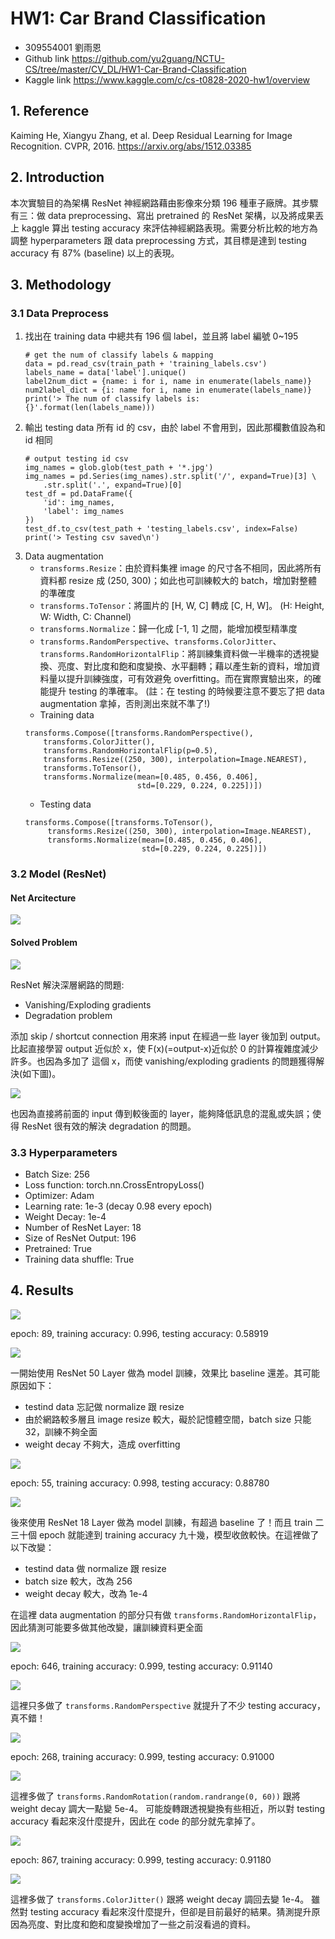 # HW1: Car Brand Classification

- 309554001 劉雨恩
- Github link
https://github.com/yu2guang/NCTU-CS/tree/master/CV_DL/HW1-Car-Brand-Classification
- Kaggle link
https://www.kaggle.com/c/cs-t0828-2020-hw1/overview

## 1. Reference

Kaiming He, Xiangyu Zhang, et al. Deep Residual Learning for Image Recognition. CVPR, 2016.
https://arxiv.org/abs/1512.03385

## 2. Introduction

本次實驗目的為架構 ResNet 神經網路藉由影像來分類 196 種車子廠牌。其步驟有三：做 data preprocessing、寫出 pretrained 的 ResNet 架構，以及將成果丟上 kaggle 算出 testing accuracy 來評估神經網路表現。需要分析比較的地方為調整 hyperparameters 跟 data preprocessing 方式，其目標是達到 testing accuracy 有 87% (baseline) 以上的表現。

## 3. Methodology

### 3.1 Data Preprocess

1. 找出在 training data 中總共有 196 個 label，並且將 label 編號 0~195
    ```python=
    # get the num of classify labels & mapping
    data = pd.read_csv(train_path + 'training_labels.csv')
    labels_name = data['label'].unique()
    label2num_dict = {name: i for i, name in enumerate(labels_name)}
    num2label_dict = {i: name for i, name in enumerate(labels_name)}
    print('> The num of classify labels is: {}'.format(len(labels_name)))
    ```
2. 輸出 testing data 所有 id 的 csv，由於 label 不會用到，因此那欄數值設為和 id 相同
    ```python=
    # output testing id csv
    img_names = glob.glob(test_path + '*.jpg')
    img_names = pd.Series(img_names).str.split('/', expand=True)[3] \
        .str.split('.', expand=True)[0]
    test_df = pd.DataFrame({
        'id': img_names,
        'label': img_names
    })
    test_df.to_csv(test_path + 'testing_labels.csv', index=False)
    print('> Testing csv saved\n')
    ```
3. Data augmentation
    - `transforms.Resize`：由於資料集裡 image 的尺寸各不相同，因此將所有資料都 resize 成 (250, 300)；如此也可訓練較大的 batch，增加對整體的準確度
    - `transforms.ToTensor`：將圖片的 [H, W, C] 轉成 [C, H, W]。 (H: Height, W: Width, C: Channel)
    - `transforms.Normalize`：歸一化成 [-1, 1] 之間，能增加模型精準度
    - `transforms.RandomPerspective`、`transforms.ColorJitter`、`transforms.RandomHorizontalFlip`：將訓練集資料做一半機率的透視變換、亮度、對比度和飽和度變換、水平翻轉；藉以產生新的資料，增加資料量以提升訓練強度，可有效避免 overfitting。而在實際實驗出來，的確能提升 testing 的準確率。 (註：在 testing 的時候要注意不要忘了把 data augmentation 拿掉，否則測出來就不準了!)
    - Training data
    ```python=
    transforms.Compose([transforms.RandomPerspective(),
        transforms.ColorJitter(),
        transforms.RandomHorizontalFlip(p=0.5),
        transforms.Resize((250, 300), interpolation=Image.NEAREST),
        transforms.ToTensor(),
        transforms.Normalize(mean=[0.485, 0.456, 0.406],
                             std=[0.229, 0.224, 0.225])])
    ```
    - Testing data
    ```python=
    transforms.Compose([transforms.ToTensor(),
         transforms.Resize((250, 300), interpolation=Image.NEAREST),        
         transforms.Normalize(mean=[0.485, 0.456, 0.406],
                              std=[0.229, 0.224, 0.225])])
    ```

### 3.2 Model (ResNet)

#### Net Arcitecture

![](https://i.imgur.com/2DEYuNo.png)

#### Solved Problem

![](https://i.imgur.com/8nhvukT.png)

ResNet 解決深層網路的問題: 

- Vanishing/Exploding gradients
- Degradation problem

添加 skip / shortcut connection 用來將 input 在經過一些 layer 後加到 output。比起直接學習 output 近似於 x，使 F(x)(=output-x)近似於 0 的計算複雜度減少許多。也因為多加了 這個 x，而使 vanishing/exploding gradients 的問題獲得解決(如下圖)。

![](https://i.imgur.com/2MW8LkH.png)

也因為直接將前面的 input 傳到較後面的 layer，能夠降低訊息的混亂或失誤；使得 ResNet 很有效的解決 degradation 的問題。

### 3.3 Hyperparameters

- Batch Size: 256
- Loss function: torch.nn.CrossEntropyLoss()
- Optimizer: Adam
- Learning rate: 1e-3 (decay 0.98 every epoch)
- Weight Decay: 1e-4
- Number of ResNet Layer: 18
- Size of ResNet Output: 196
- Pretrained: True
- Training data shuffle: True

## 4. Results

![](https://i.imgur.com/MjgnAd7.png)

epoch: 89, training accuracy: 0.996, testing accuracy: 0.58919

![](https://i.imgur.com/trI31jr.jpg)

一開始使用 ResNet 50 Layer 做為 model 訓練，效果比 baseline 還差。其可能原因如下：
- testind data 忘記做 normalize 跟 resize
- 由於網路較多層且 image resize 較大，礙於記憶體空間，batch size 只能 32，訓練不夠全面
- weight decay 不夠大，造成 overfitting

![](https://i.imgur.com/N9uBZqM.png)

epoch: 55, training accuracy: 0.998, testing accuracy: 0.88780

![](https://i.imgur.com/kusXzbk.jpg)

後來使用 ResNet 18 Layer 做為 model 訓練，有超過 baseline 了！而且 train 二三十個 epoch 就能達到 training accuracy 九十幾，模型收斂較快。在這裡做了以下改變：
- testind data 做 normalize 跟 resize
- batch size 較大，改為 256
- weight decay 較大，改為 1e-4

在這裡 data augmentation 的部分只有做 `transforms.RandomHorizontalFlip`，因此猜測可能要多做其他改變，讓訓練資料更全面

![](https://i.imgur.com/ywqIABy.png)

epoch: 646, training accuracy: 0.999, testing accuracy: 0.91140

![](https://i.imgur.com/mCvCb7v.jpg)

這裡只多做了 `transforms.RandomPerspective` 就提升了不少 testing accuracy，真不錯！

![](https://i.imgur.com/oTJpQ7T.png)

epoch: 268, training accuracy: 0.999, testing accuracy: 0.91000

![](https://i.imgur.com/zvIxhwQ.jpg)

這裡多做了 `transforms.RandomRotation(random.randrange(0, 60))` 跟將 weight decay 調大一點變 5e-4。
可能旋轉跟透視變換有些相近，所以對 testing accuracy 看起來沒什麼提升，因此在 code 的部分就先拿掉了。

![](https://i.imgur.com/q0Lx9IJ.png)

epoch: 867, training accuracy: 0.999, testing accuracy: 0.91180

![](https://i.imgur.com/tPXsKAA.jpg)

這裡多做了 `transforms.ColorJitter()` 跟將 weight decay 調回去變 1e-4。
雖然對 testing accuracy 看起來沒什麼提升，但卻是目前最好的結果。猜測提升原因為亮度、對比度和飽和度變換增加了一些之前沒看過的資料。

